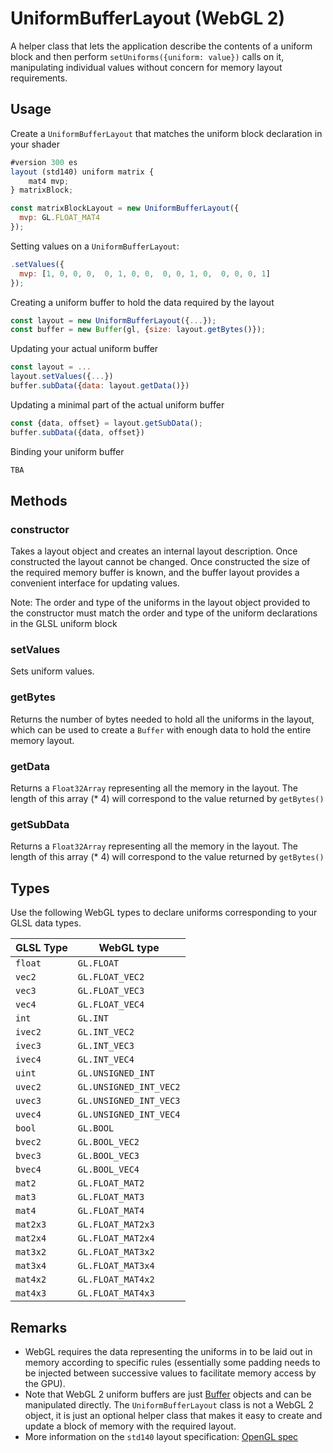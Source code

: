 # UniformBufferLayout (WebGL 2)

A helper class that lets the application describe the contents of a uniform block and then perform `setUniforms({uniform: value})` calls on it, manipulating individual values without concern for memory layout requirements.


## Usage

Create a `UniformBufferLayout` that matches the uniform block declaration in your shader

```js
#version 300 es
layout (std140) uniform matrix {
    mat4 mvp;
} matrixBlock;
```

```js
const matrixBlockLayout = new UniformBufferLayout({
  mvp: GL.FLOAT_MAT4
});
```

Setting values on a `UniformBufferLayout`:

```js
.setValues({
  mvp: [1, 0, 0, 0,  0, 1, 0, 0,  0, 0, 1, 0,  0, 0, 0, 1]
});
```

Creating a uniform buffer to hold the data required by the layout

```js
const layout = new UniformBufferLayout({...});
const buffer = new Buffer(gl, {size: layout.getBytes()});
```

Updating your actual uniform buffer

```js
const layout = ...
layout.setValues({...})
buffer.subData({data: layout.getData()})
```

Updating a minimal part of the actual uniform buffer

```js
const {data, offset} = layout.getSubData();
buffer.subData({data, offset})
```

Binding your uniform buffer

```js
TBA
```


## Methods

### constructor

Takes a layout object and creates an internal layout description. Once constructed the layout cannot be changed. Once constructed the size of the required memory buffer is known, and the buffer layout provides a convenient interface for updating values.

Note: The order and type of the uniforms in the layout object provided to the constructor must match the order and type of the uniform declarations in the GLSL uniform block


### setValues

Sets uniform values.


### getBytes

Returns the number of bytes needed to hold all the uniforms in the layout, which can be used to create a `Buffer` with enough data to hold the entire memory layout.


### getData

Returns a `Float32Array` representing all the memory in the layout. The length of this array (* 4) will correspond to the value returned by `getBytes()`


### getSubData

Returns a `Float32Array` representing all the memory in the layout. The length of this array (* 4) will correspond to the value returned by `getBytes()`


## Types

Use the following WebGL types to declare uniforms corresponding to your GLSL data types.

| GLSL Type | WebGL type |
| ---       | --- |
| `float`   | `GL.FLOAT` |
| `vec2`    | `GL.FLOAT_VEC2` |
| `vec3`    | `GL.FLOAT_VEC3` |
| `vec4`    | `GL.FLOAT_VEC4` |
| `int`     | `GL.INT` |
| `ivec2`   | `GL.INT_VEC2` |
| `ivec3`   | `GL.INT_VEC3` |
| `ivec4`   | `GL.INT_VEC4` |
| `uint`    | `GL.UNSIGNED_INT` |
| `uvec2`   | `GL.UNSIGNED_INT_VEC2` |
| `uvec3`   | `GL.UNSIGNED_INT_VEC3` |
| `uvec4`   | `GL.UNSIGNED_INT_VEC4` |
| `bool`    | `GL.BOOL` |
| `bvec2`   | `GL.BOOL_VEC2` |
| `bvec3`   | `GL.BOOL_VEC3` |
| `bvec4`   | `GL.BOOL_VEC4` |
| `mat2`    | `GL.FLOAT_MAT2` |
| `mat3`    | `GL.FLOAT_MAT3` |
| `mat4`    | `GL.FLOAT_MAT4` |
| `mat2x3`  | `GL.FLOAT_MAT2x3` |
| `mat2x4`  | `GL.FLOAT_MAT2x4` |
| `mat3x2`  | `GL.FLOAT_MAT3x2` |
| `mat3x4`  | `GL.FLOAT_MAT3x4` |
| `mat4x2`  | `GL.FLOAT_MAT4x2` |
| `mat4x3`  | `GL.FLOAT_MAT4x3` |


## Remarks

* WebGL requires the data representing the uniforms in to be laid out in memory according to specific rules (essentially some padding needs to be injected between successive values to facilitate memory access by the GPU).
* Note that WebGL 2 uniform buffers are just [Buffer](/docs/api-reference/webgl/buffer.md) objects and can be manipulated directly. The `UniformBufferLayout` class is not a WebGL 2 object, it is just an optional helper class that makes it easy to create and update a block of memory with the required layout.
* More information on the `std140` layout specification: [OpenGL spec](https://khronos.org/registry/OpenGL/specs/gl/glspec45.core.pdf#page=137)
